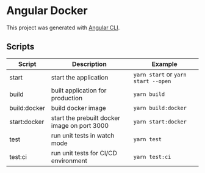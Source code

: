 # Angular Docker

This project was generated with [Angular CLI](https://github.com/angular/angular-cli).

## Scripts

| Script       | Description                                  | Example                             |
| ------------ | -------------------------------------------- | ----------------------------------- |
| start        | start the application                        | `yarn start` or `yarn start --open` |
| build        | built application for production             | `yarn build`                        |
| build:docker | build docker image                           | `yarn build:docker`                 |
| start:docker | start the prebuilt docker image on port 3000 | `yarn start:docker`                 |
| test         | run unit tests in watch mode                 | `yarn test`                         |
| test:ci      | run unit tests for CI/CD environment         | `yarn test:ci`                      |
